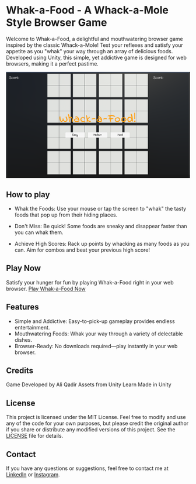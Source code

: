 # Whak-a-Food - A Whack-a-Mole Style Browser Game

Welcome to Whak-a-Food, a delightful and mouthwatering browser game inspired by the classic Whack-a-Mole! Test your reflexes and satisfy your appetite as you "whak" your way through an array of delicious foods. Developed using Unity, this simple, yet addictive game is designed for web browsers, making it a perfect pastime.

![Gameplay](./Assets/Images/Gameplay.png)

## How to play

-   Whak the Foods: Use your mouse or tap the screen to "whak" the tasty foods that pop up from their hiding places.

-   Don't Miss: Be quick! Some foods are sneaky and disappear faster than you can whak them.

-   Achieve High Scores: Rack up points by whacking as many foods as you can. Aim for combos and beat your previous high score!

## Play Now

Satisfy your hunger for fun by playing Whak-a-Food right in your web browser. [Play Whak-a-Food Now](https://aliqadir.itch.io/whack-a-food)

## Features

-   Simple and Addictive: Easy-to-pick-up gameplay provides endless entertainment.
-   Mouthwatering Foods: Whak your way through a variety of delectable dishes.
-   Browser-Ready: No downloads required—play instantly in your web browser.

## Credits

Game Developed by Ali Qadir
Assets from Unity Learn
Made in Unity

## License

This project is licensed under the MIT License. Feel free to modify and use any of the code for your own purposes, but please credit the original author if you share or distribute any modified versions of this project. See the [LICENSE](./LICENSEtxt) file for details.

## Contact

If you have any questions or suggestions, feel free to contact me at [LinkedIn](https://www.linkedin.com/in/ali--qadir/) or [Instagram](https://www.instagram.com/oily.oli/).
